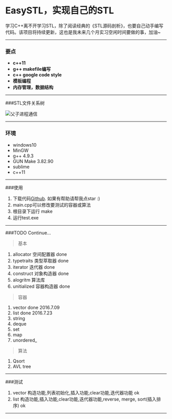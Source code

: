 # EasySTL，实现自己的STL

学习C++离不开学习STL，除了阅读经典的《STL源码剖析》，也要自己动手编写代码。该项目将持续更新，这也是我未来几个月实习空闲时间要做的事，加油~

-------------
### 要点
- **c++11**
- **g++ makefile编写**
- **c++ google code style**
- **模板编程**
- **内存管理，数据结构**

-------------------
###STL文件关系树

![父子进程通信](https://github.com/hunterzhao/EasySTL/blob/master/pic/STL%E6%96%87%E4%BB%B6%E5%85%B3%E7%B3%BB%E6%A0%91.png?raw=true)

-------------------

### 环境
- windows10
- MinGW
- g++ 4.9.3
- GUN Make 3.82.90
- sublime
- c++11

-------------------
###使用
1. 下载代码[Github][1]. 如果有帮助请帮我点star :)
2. main.cpp可以修改要测试的容器或算法
3. 根目录下运行 make
4. 运行test.exe

-------------------
###TODO Continue...

>基本

1. allocator 空间配置器 done 
2. typetraits 类型萃取器 done
3. iterator 迭代器 done
4. construct 对象构造器 done
5. alogritm 算法库
6. unitialized 容器构造器 done

>容器

1. vector done 2016.7.09
2. list done 2016.7.23
3. string
4. deque
5. set
6. map
7. unordered_


>算法

1. Qsort
2. AVL tree

-------------------
###测试
1. vector 构造功能,列表初始化,插入功能,clear功能,迭代器功能 ok
2. list 构造功能,插入功能,clear功能,迭代器功能,reverse, merge, sort(插入排序) ok



---------
[1]: https://github.com/hunterzhao/EasySTL
